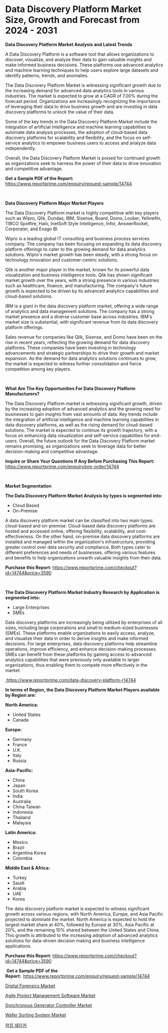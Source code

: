<p><h1>Data Discovery Platform Market Size, Growth and Forecast from 2024 - 2031</h1></p><p><strong>Data Discovery Platform Market Analysis and Latest Trends</strong></p>
<p><p>A Data Discovery Platform is a software tool that allows organizations to discover, visualize, and analyze their data to gain valuable insights and make informed business decisions. These platforms use advanced analytics and machine learning techniques to help users explore large datasets and identify patterns, trends, and anomalies.</p><p>The Data Discovery Platform Market is witnessing significant growth due to the increasing demand for advanced data analytics tools in various industries. The market is expected to grow at a CAGR of 7.00% during the forecast period. Organizations are increasingly recognizing the importance of leveraging their data to drive business growth and are investing in data discovery platforms to unlock the value of their data.</p><p>Some of the key trends in the Data Discovery Platform Market include the integration of artificial intelligence and machine learning capabilities to automate data analysis processes, the adoption of cloud-based data discovery platforms for scalability and flexibility, and the focus on self-service analytics to empower business users to access and analyze data independently.</p><p>Overall, the Data Discovery Platform Market is poised for continued growth as organizations seek to harness the power of their data to drive innovation and competitive advantage.</p></p>
<p><strong>Get a Sample PDF of the Report:&nbsp;</strong> <a href="https://www.reportprime.com/enquiry/request-sample/14744">https://www.reportprime.com/enquiry/request-sample/14744</a></p>
<p>&nbsp;</p>
<p><strong>Data Discovery Platform Major Market Players</strong></p>
<p><p>The Data Discovery Platform market is highly competitive with key players such as Wipro, Qlik, Dundas, IBM, Sisense, Board, Domo, Looker, Yellowfin, TIBCO Spotfire, Halo, InetSoft Style Intelligence, Infor, AnswerRocket, Corporater, and Exago BI. </p><p>Wipro is a leading global IT consulting and business process services company. The company has been focusing on expanding its data discovery platform offerings to cater to the growing demand for data analytics solutions. Wipro's market growth has been steady, with a strong focus on technology innovation and customer-centric solutions.</p><p>Qlik is another major player in the market, known for its powerful data visualization and business intelligence tools. Qlik has shown significant market growth over the years, with a strong presence in various industries such as healthcare, finance, and manufacturing. The company's future growth is expected to be driven by its advanced analytics capabilities and cloud-based solutions.</p><p>IBM is a giant in the data discovery platform market, offering a wide range of analytics and data management solutions. The company has a strong market presence and a diverse customer base across industries. IBM's market size is substantial, with significant revenue from its data discovery platform offerings.</p><p>Sales revenue for companies like Qlik, Sisense, and Domo have been on the rise in recent years, reflecting the growing demand for data discovery platforms. These companies have been investing in technology advancements and strategic partnerships to drive their growth and market expansion. As the demand for data analytics solutions continues to grow, the market is expected to witness further consolidation and fierce competition among key players.</p></p>
<p>&nbsp;</p>
<p><strong>What Are The Key Opportunities For Data Discovery Platform Manufacturers?</strong></p>
<p><p>The Data Discovery Platform market is witnessing significant growth, driven by the increasing adoption of advanced analytics and the growing need for businesses to gain insights from vast amounts of data. Key trends include the integration of artificial intelligence and machine learning capabilities in data discovery platforms, as well as the rising demand for cloud-based solutions. The market is expected to continue its growth trajectory, with a focus on enhancing data visualization and self-service capabilities for end-users. Overall, the future outlook for the Data Discovery Platform market remains promising, as organizations seek to leverage data for better decision-making and competitive advantage.</p></p>
<p><strong>Inquire or Share Your Questions If Any Before Purchasing This Report:</strong> <a href="https://www.reportprime.com/enquiry/pre-order/14744">https://www.reportprime.com/enquiry/pre-order/14744</a></p>
<p>&nbsp;</p>
<p><strong>Market Segmentation</strong></p>
<p><strong>The Data Discovery Platform Market Analysis by types is segmented into:</strong></p>
<p><ul><li>Cloud Based</li><li>On-Premise</li></ul></p>
<p><p>A data discovery platform market can be classified into two main types: cloud-based and on-premise. Cloud-based data discovery platforms are hosted and accessed online, offering flexibility, scalability, and cost-effectiveness. On the other hand, on-premise data discovery platforms are installed and managed within the organization's infrastructure, providing greater control over data security and compliance. Both types cater to different preferences and needs of businesses, offering various features and benefits to help organizations unearth valuable insights from their data.</p></p>
<p><strong>Purchase this Report:&nbsp;</strong><a href="https://www.reportprime.com/checkout?id=14744&price=3590">https://www.reportprime.com/checkout?id=14744&price=3590</a></p>
<p>&nbsp;</p>
<p><strong>The Data Discovery Platform Market Industry Research by Application is segmented into:</strong></p>
<p><ul><li>Large Enterprises</li><li>SMEs</li></ul></p>
<p><p>Data discovery platforms are increasingly being utilized by enterprises of all sizes, including large corporations and small to medium-sized businesses (SMEs). These platforms enable organizations to easily access, analyze, and visualize their data in order to derive insights and make informed decisions. For large enterprises, data discovery platforms help streamline operations, improve efficiency, and enhance decision-making processes. SMEs can benefit from these platforms by gaining access to advanced analytics capabilities that were previously only available to larger organizations, thus enabling them to compete more effectively in the market.</p></p>
<p><a href="https://www.reportprime.com/data-discovery-platform-r14744">&nbsp;https://www.reportprime.com/data-discovery-platform-r14744</a></p>
<p><strong>In terms of Region, the Data Discovery Platform Market Players available by Region are:</strong></p>
<p>
    <p> <strong> North America: </strong>
        <ul>
            <li>United States</li>
            <li>Canada</li>
        </ul>
        </p> 
    <p> <strong> Europe: </strong>
        <ul>
            <li>Germany</li>
            <li>France</li>
            <li>U.K.</li>
            <li>Italy</li>
            <li>Russia</li>
        </ul>
        </p> 
    <p> <strong> Asia-Pacific: </strong>
        <ul>
            <li>China</li>
            <li>Japan</li>
            <li>South Korea</li>
            <li>India</li>
            <li>Australia</li>
            <li>China Taiwan</li>
            <li>Indonesia</li>
            <li>Thailand</li>
            <li>Malaysia</li>
        </ul>
        </p> 
    <p> <strong> Latin America: </strong>
        <ul>
            <li>Mexico</li>
            <li>Brazil</li>
            <li>Argentina Korea</li>
            <li>Colombia</li>
        </ul>
        </p> 
    <p> <strong> Middle East & Africa: </strong>
        <ul>
            <li>Turkey</li>
            <li>Saudi</li>
            <li>Arabia</li>
            <li>UAE</li>
            <li>Korea</li>
        </ul>
    </p>
    </p>
<p><p>The data discovery platform market is expected to witness significant growth across various regions, with North America, Europe, and Asia Pacific projected to dominate the market. North America is expected to hold the largest market share at 40%, followed by Europe at 30%, Asia Pacific at 20%, and the remaining 10% shared between the United States and China. This growth is attributed to the increasing adoption of advanced analytics solutions for data-driven decision making and business intelligence applications.</p></p>
<p><strong>Purchase this Report: </strong><a href="https://www.reportprime.com/checkout?id=14744&price=3590">https://www.reportprime.com/checkout?id=14744&price=3590</a></p>
<p>&nbsp;<strong>Get a Sample PDF of the Report:&nbsp;&nbsp;</strong><a href="https://www.reportprime.com/enquiry/request-sample/14744">https://www.reportprime.com/enquiry/request-sample/14744</a></p>
<p><strong></strong></p>
<p><p><a href="https://issuu.com/reportprime-2/docs/digital-forensics-market-size-2030.pptx">Digital Forensics Market</a></p><p><a href="https://github.com/bmorecock/Market-Research-Report-List-4/blob/main/agile-project-management-software-market.md">Agile Project Management Software Market</a></p><p><a href="https://medium.com/@sean.peake0978/synchronous-generator-controller-market-report-by-product-type-digital-simulated-end-use-25db46b85515">Synchronous Generator Controller Market</a></p><p><a href="https://medium.com/@kelleebernier1851/insights-into-the-wafer-sorting-system-industry-market-financial-status-market-size-and-revenue-2131eb10ad08">Wafer Sorting System Market</a></p><p><a href="https://medium.com/@earnesteidenreichja/%EB%A1%9D%EC%9E%89-%ED%9D%94%EB%93%A4%EB%A6%BC-%EC%8B%9C%EC%9E%A5-%EA%B7%9C%EB%AA%A8-%EC%8B%9C%EC%9E%A5-%EC%84%B8%EB%B6%84%ED%99%94-%EC%8B%9C%EC%9E%A5-%EB%8F%99%ED%96%A5-%EB%B0%8F-%EC%84%B1%EC%9E%A5-%EB%B6%84%EC%84%9D-%EC%98%88%EC%B8%A1-2031%EB%85%84%EA%B9%8C%EC%A7%80-8767b39acba9">락킹 쉐이커</a></p></p>
